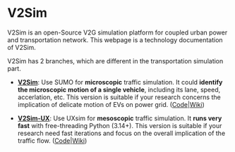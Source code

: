 # V2Sim

V2Sim is an open-Source V2G simulation platform for coupled urban power and transportation network. This webpage is a technology documentation of V2Sim.

V2Sim has 2 branches, which are different in the transportation simulation part.

+ **[V2Sim](https://github.com/hesl-seu/v2sim)**: Use SUMO for **microscopic** traffic simulation. It could **identify the microscopic motion of a single vehicle**, including its lane, speed, accerlation, etc. This version is suitable if your research concerns the implication of delicate motion of EVs on power grid. ([Code](https://github.com/hesl-seu/v2sim)|[Wiki](v2sim/))

+ **[V2Sim-UX](https://github.com/hesl-seu/v2sim/tree/uxsim)**: Use UXsim for **mesoscopic** traffic simulation. It **runs very fast** with free-threading Python (3.14+). This version is suitable if your research need fast iterations and focus on the overall implication of the traffic flow. ([Code](https://github.com/hesl-seu/v2sim/tree/uxsim)|[Wiki](v2simux/))